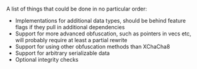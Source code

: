 A list of things that could be done in no particular order:

* Implementations for additional data types, should be behind feature flags if they pull in additional dependencies
* Support for more advanced obfuscation, such as pointers in vecs etc, will probably require at least a partial rewrite
* Support for using other obfuscation methods than XChaCha8
* Support for arbitrary serializable data
* Optional integrity checks